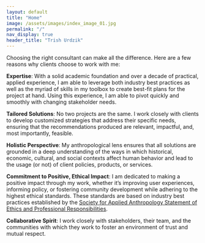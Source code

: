 ```yaml
---
layout: default
title: "Home"
image: /assets/images/index_image_01.jpg
permalink: "/"
nav_display: true
header_title: "Trish Urdzik"
---
```


Choosing the right consultant can make all the difference. Here are a few reasons why clients choose to work with me:

**Expertise**: With a solid academic foundation and over a decade of practical, applied experience, I am able to leverage both industry best practices as well as the myriad of skills in my toolbox to create best-fit plans for the project at hand. Using this experience, I  am able to pivot quickly and smoothly with changing stakeholder needs.

**Tailored Solutions**: No two projects are the same. I work closely with clients to develop customized strategies that address their specific needs, ensuring that the recommendations produced are relevant, impactful, and, most importantly, feasible.

**Holistic Perspective**: My anthropological lens ensures that all solutions are grounded in a deep understanding of the ways in which historical, economic, cultural, and social contexts affect human behavior and lead to the usage (or not) of client policies, products, or services.

**Commitment to Positive, Ethical Impact**: I am dedicated to making a positive impact through my work, whether it’s improving user experiences, informing policy, or fostering community development while adhering to the highest ethical standards. These standards are based on industry best practices established by the [Society for Applied Anthropology Statement of Ethics and Professional Responsibilities](https://www.appliedanthro.org/annual-meeting/meeting-information/statement-ethics).

**Collaborative Spirit**: I work closely with stakeholders, their team, and the communities with which they work to foster an environment of trust and mutual respect.
